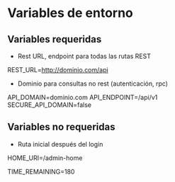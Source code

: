 # Variables de entorno 
## Variables requeridas

- Rest URL, endpoint para todas las rutas REST

REST_URL=http://dominio.com/api

- Dominio para consultas no rest (autenticación, rpc)

API_DOMAIN=dominio.com
API_ENDPOINT=/api/v1
SECURE_API_DOMAIN=false

## Variables no requeridas

- Ruta inicial después del login

HOME_URI=/admin-home

TIME_REMAINING=180